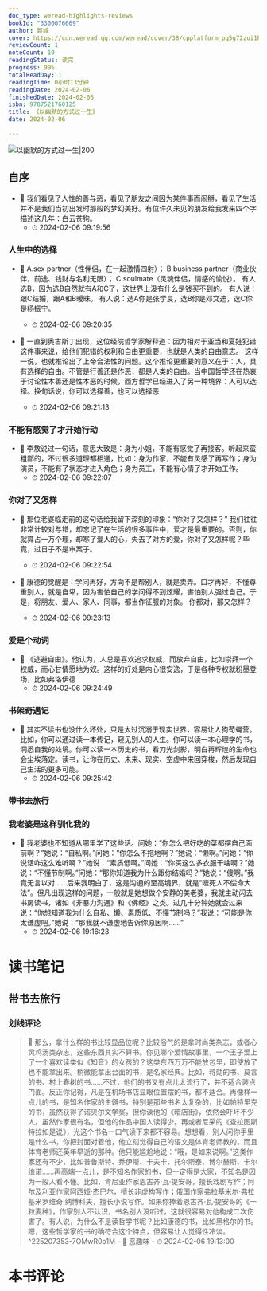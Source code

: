```yaml
---
doc_type: weread-highlights-reviews
bookId: "3300076669"
author: 郭城
cover: https://cdn.weread.qq.com/weread/cover/38/cpplatform_pq5g72zui1h1sxduuaamah/t7_cpplatform_pq5g72zui1h1sxduuaamah1699001618.jpg
reviewCount: 1
noteCount: 10
readingStatus: 读完
progress: 99%
totalReadDay: 1
readingTime: 0小时13分钟
readingDate: 2024-02-06
finishedDate: 2024-02-06
isbn: 9787521760125
title: 《以幽默的方式过一生》
date: 2024-02-06

---
```


![ 以幽默的方式过一生|200](https://cdn.weread.qq.com/weread/cover/38/cpplatform_pq5g72zui1h1sxduuaamah/t7_cpplatform_pq5g72zui1h1sxduuaamah1699001618.jpg)


## 自序


- 📌 我们看见了人性的善与恶，看见了朋友之间因为某件事而闹掰，看见了生活并不是我们当初出发时那般的梦幻美好。有位许久未见的朋友给我发来四个字描述这几年：白云苍狗。 
    - ⏱ 2024-02-06 09:19:56 
### 人生中的选择


- 📌 A.sex partner（性伴侣，在一起激情四射）；
B.business partner（商业伙伴，前途、钱财与名利无限）；
C.soulmate（灵魂伴侣，情感的愉悦）。
有人选B，因为选B自然就有A和C了，这世界上没有什么是钱买不到的。
有人说：跟C结婚，跟A和B暧昧。
有人说：选A你是张学良，选B你是邓文迪，选C你是杨振宁。 
    - ⏱ 2024-02-06 09:20:35 

- 📌 一直到奥古斯丁出现，这位经院哲学家解释道：因为相对于亚当和夏娃犯错这件事来说，给他们犯错的权利和自由更重要，也就是人类的自由意志。
这样一说，也就推论出了上帝合法性的问题。这个推论更重要的意义在于：人，具有选择的自由。不管是行善还是作恶，都是人类的自由。当中国哲学还在热衷于讨论性本善还是性本恶的时候，西方哲学已经进入了另一种境界：人可以选择。换句话说，你可以选择善，也可以选择恶 
    - ⏱ 2024-02-06 09:21:13 
### 不能有感觉了才开始行动


- 📌 李敖说过一句话，意思大致是：身为小姐，不能有感觉了再接客。听起来蛮粗鄙的，不过很多道理都相通，比如：身为作家，不能有灵感了再写作；身为演员，不能有了状态才进入角色；身为员工，不能有心情了才开始工作。 
    - ⏱ 2024-02-06 09:22:07 
### 你对了又怎样


- 📌 那位老婆临走前的这句话给我留下深刻的印象：“你对了又怎样？”
我们往往非常计较对与错，却忘记了在生活的很多事件中，爱才是最重要的。否则，你就算占一万个理，却寒了爱人的心，失去了对方的爱，你对了又怎样呢？毕竟，过日子不是审案子。 
    - ⏱ 2024-02-06 09:22:54 

- 📌 康德的觉醒是：学问再好，方向不是帮别人，就是卖弄。口才再好，不懂尊重别人，就是自卑，因为害怕自己的学问得不到炫耀，害怕别人强过自己。于是，将朋友、爱人、家人、同事，都当作征服的对象。
你都对，那又怎样？ 
    - ⏱ 2024-02-06 09:23:13 
### 爱是个动词


- 📌 《逃避自由》。他认为，人总是喜欢追求权威，而放弃自由，比如崇拜一个权威，而心甘情愿地为奴。这样的好处是内心很安逸，于是各种专权就粉墨登场，比如弗洛伊德 
    - ⏱ 2024-02-06 09:24:49 
### 书架奇遇记


- 📌 其实不读书也没什么坏处，只是太过沉溺于现实世界，容易让人狗苟蝇营。比如，你可以通过读一本传记，窥见别人的人生。你可以读一本心理学的书，洞悉自我的处境。你可以读一本历史的书，看刀光剑影，明白再辉煌的生命也会尘埃落定。读书，让你在历史、未来、现实、空虚中来回穿梭，然后发现自己生活的更多可能。 
    - ⏱ 2024-02-06 09:25:42 
### 带书去旅行

 
### 我老婆是这样驯化我的


- 📌 我老婆也不知道从哪里学了这些话。问她：“你怎么把好吃的菜都摆自己面前啊？”她说：“自私啊。”问她：“你怎么不拖地啊？”她说：“懒啊。”问她：“你说话咋这么难听啊？”她说：“素质低啊。”问她：“你买这么多衣服干啥啊？”她说：“不懂节制啊。”问她：“那你知道我为什么跟你结婚吗？”她说：“傻啊。”我竟无言以对……后来我明白了，这是沟通的至高境界，就是“噎死人不偿命大法”。但凡出现这样的问题，一般就是她想做个安静的美老婆，我就主动闪去书房读书，诸如《非暴力沟通》和《佛经》之类。过几十分钟她就会过来说：“你想知道我为什么自私、懒、素质低、不懂节制吗？”我说：“可能是你太谦虚吧。”她说：“那我就不谦虚地告诉你原因啊……” 
    - ⏱ 2024-02-06 19:16:23 

# 读书笔记

## 带书去旅行

### 划线评论
> 📌 那么，拿什么样的书比较显品位呢？比较俗气的是拿时尚类杂志，或者心灵鸡汤类杂志，这些东西其实不算书。你见哪个爱情故事里，一个王子爱上了一个喜欢读类似《知音》的女孩的？这类东西万万不能放包里，即使放了也不能拿出来。稍微能拿出台面的书，是名家经典。比如，蒋勋的书、莫言的书、村上春树的书……不过，他们的书又有点儿太流行了，并不适合装点门面。反正你记得，凡是在机场书店显眼位置摆的书，都不适合。再像样一点儿的书，是知名作家的生僻书，特别是那些书名太复杂的，比如帕特里克的书，虽然获得了诺贝尔文学奖，但你读他的《暗店街》，依然会吓坏不少人。虽然作家很有名，但他的作品中国人读得少。再或者尼采的《查拉图斯特拉如是说》，光这个书名一口气读下来都不容易。想想看，别人问你手里是什么书，你把封面对着他，他立刻觉得自己的语文是体育老师教的，而且体育老师还英年早逝的那种。他只能尴尬地说：“哦，是如来说啊。”这类作家还有不少，比如普鲁斯特、乔伊斯、卡夫卡、托尔斯泰、博尔赫斯、卡尔维诺……再高端一点儿，是不知名作家的书，但一定得是大家，不知名是因为一般人看不懂。比如，肯尼亚作家恩古齐·瓦·提安哥，擅长戏剧写作；阿尔及利亚作家阿西娅·杰巴尔，擅长非虚构写作；俄国作家弗拉基米尔·弗拉基米罗维奇·纳博科夫，擅长小说写作。如果你捧着恩古齐·瓦·提安哥的《一粒麦种》，作家别人不认识，书名别人没听过，这就很容易对他构成二次伤害了。有人说，为什么不是读哲学书呢？比如康德的书，比如黑格尔的书。嗯，这些哲学家的书的确符合这个特点，但容易让人觉得性冷淡。  ^225207353-7OMwR0o1M
    - 💭 恶趣味
    - ⏱ 2024-02-06 19:13:00
   

# 本书评论
